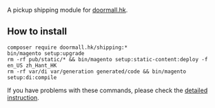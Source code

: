 A pickup shipping module for [doormall.hk](https://doormall.hk).

## How to install
```
composer require doormall.hk/shipping:*
bin/magento setup:upgrade
rm -rf pub/static/* && bin/magento setup:static-content:deploy -f en_US zh_Hant_HK
rm -rf var/di var/generation generated/code && bin/magento setup:di:compile
```
If you have problems with these commands, please check the [detailed instruction](https://mage2.pro/t/263).